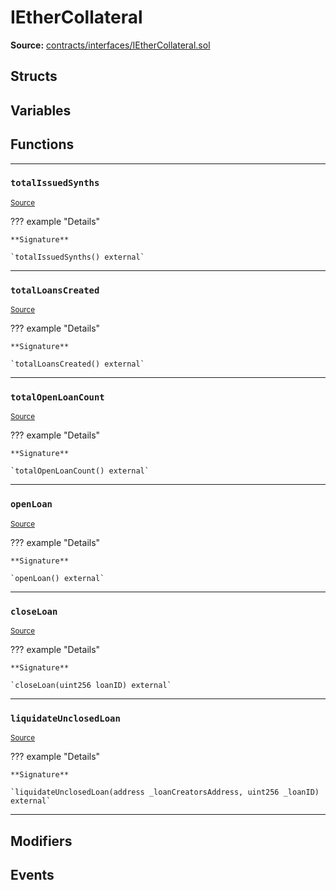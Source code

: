 # IEtherCollateral

**Source:** [contracts/interfaces/IEtherCollateral.sol](https://github.com/Synthetixio/synthetix/tree/develop/contracts/interfaces/IEtherCollateral.sol)

## Structs

## Variables

## Functions

---

### `totalIssuedSynths`
<sub>[Source](https://github.com/Synthetixio/synthetix/tree/develop/contracts/interfaces/IEtherCollateral.sol#L6)</sub>

??? example "Details"

    **Signature**

    `totalIssuedSynths() external`

---

### `totalLoansCreated`
<sub>[Source](https://github.com/Synthetixio/synthetix/tree/develop/contracts/interfaces/IEtherCollateral.sol#L8)</sub>

??? example "Details"

    **Signature**

    `totalLoansCreated() external`

---

### `totalOpenLoanCount`
<sub>[Source](https://github.com/Synthetixio/synthetix/tree/develop/contracts/interfaces/IEtherCollateral.sol#L10)</sub>

??? example "Details"

    **Signature**

    `totalOpenLoanCount() external`

---

### `openLoan`
<sub>[Source](https://github.com/Synthetixio/synthetix/tree/develop/contracts/interfaces/IEtherCollateral.sol#L13)</sub>

??? example "Details"

    **Signature**

    `openLoan() external`

---

### `closeLoan`
<sub>[Source](https://github.com/Synthetixio/synthetix/tree/develop/contracts/interfaces/IEtherCollateral.sol#L15)</sub>

??? example "Details"

    **Signature**

    `closeLoan(uint256 loanID) external`

---

### `liquidateUnclosedLoan`
<sub>[Source](https://github.com/Synthetixio/synthetix/tree/develop/contracts/interfaces/IEtherCollateral.sol#L17)</sub>

??? example "Details"

    **Signature**

    `liquidateUnclosedLoan(address _loanCreatorsAddress, uint256 _loanID) external`

---

## Modifiers

## Events

